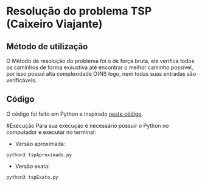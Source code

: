 # Resolução do problema TSP (Caixeiro Viajante)

## Método de utilização
O Método de resolução do problema foi o de força bruta, ele verifica todos os caminhos de forma exaustiva até encontrar o melhor caminho possível, por isso possui alta complexidade O(N!) logo, nem todas suas entradas são verificáveis.

## Código
O código foi feito em Python e inspirado [neste código](https://arthurcerveira.github.io/Travelling-Salesman-Problem/).

#Execução
Para sua execução é necessário possuir o Python no computador e executar no terminal:
* Versão aproximada:
```
python3 tspAproximado.py
```

* Versão exata:
```
python3 tspExato.py
```
